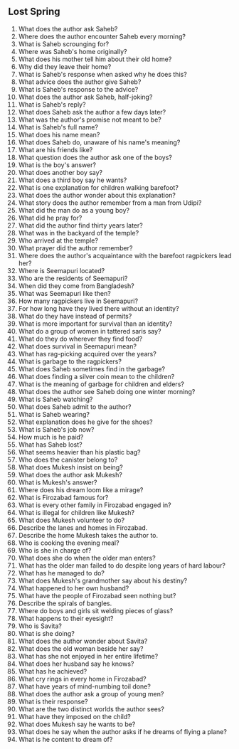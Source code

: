 ## Lost Spring

1.  What does the author ask Saheb?
2.  Where does the author encounter Saheb every morning?
3.  What is Saheb scrounging for?
4.  Where was Saheb's home originally?
5.  What does his mother tell him about their old home?
6.  Why did they leave their home?
7.  What is Saheb's response when asked why he does this?
8.  What advice does the author give Saheb?
9.  What is Saheb's response to the advice?
10. What does the author ask Saheb, half-joking?
11. What is Saheb's reply?
12. What does Saheb ask the author a few days later?
13. What was the author's promise not meant to be?
14. What is Saheb's full name?
15. What does his name mean?
16. What does Saheb do, unaware of his name's meaning?
17. What are his friends like?
18. What question does the author ask one of the boys?
19. What is the boy's answer?
20. What does another boy say?
21. What does a third boy say he wants?
22. What is one explanation for children walking barefoot?
23. What does the author wonder about this explanation?
24. What story does the author remember from a man from Udipi?
25. What did the man do as a young boy?
26. What did he pray for?
27. What did the author find thirty years later?
28. What was in the backyard of the temple?
29. Who arrived at the temple?
30. What prayer did the author remember?
31. Where does the author's acquaintance with the barefoot ragpickers lead her?
32. Where is Seemapuri located?
33. Who are the residents of Seemapuri?
34. When did they come from Bangladesh?
35. What was Seemapuri like then?
36. How many ragpickers live in Seemapuri?
37. For how long have they lived there without an identity?
38. What do they have instead of permits?
39. What is more important for survival than an identity?
40. What do a group of women in tattered saris say?
41. What do they do wherever they find food?
42. What does survival in Seemapuri mean?
43. What has rag-picking acquired over the years?
44. What is garbage to the ragpickers?
45. What does Saheb sometimes find in the garbage?
46. What does finding a silver coin mean to the children?
47. What is the meaning of garbage for children and elders?
48. What does the author see Saheb doing one winter morning?
49. What is Saheb watching?
50. What does Saheb admit to the author?
51. What is Saheb wearing?
52. What explanation does he give for the shoes?
53. What is Saheb's job now?
54. How much is he paid?
55. What has Saheb lost?
56. What seems heavier than his plastic bag?
57. Who does the canister belong to?
58. What does Mukesh insist on being?
59. What does the author ask Mukesh?
60. What is Mukesh's answer?
61. Where does his dream loom like a mirage?
62. What is Firozabad famous for?
63. What is every other family in Firozabad engaged in?
64. What is illegal for children like Mukesh?
65. What does Mukesh volunteer to do?
66. Describe the lanes and homes in Firozabad.
67. Describe the home Mukesh takes the author to.
68. Who is cooking the evening meal?
69. Who is she in charge of?
70. What does she do when the older man enters?
71. What has the older man failed to do despite long years of hard labour?
72. What has he managed to do?
73. What does Mukesh's grandmother say about his destiny?
74. What happened to her own husband?
75. What have the people of Firozabad seen nothing but?
76. Describe the spirals of bangles.
77. Where do boys and girls sit welding pieces of glass?
78. What happens to their eyesight?
79. Who is Savita?
80. What is she doing?
81. What does the author wonder about Savita?
82. What does the old woman beside her say?
83. What has she not enjoyed in her entire lifetime?
84. What does her husband say he knows?
85. What has he achieved?
86. What cry rings in every home in Firozabad?
87. What have years of mind-numbing toil done?
88. What does the author ask a group of young men?
89. What is their response?
90. What are the two distinct worlds the author sees?
91. What have they imposed on the child?
92. What does Mukesh say he wants to be?
93. What does he say when the author asks if he dreams of flying a plane?
94. What is he content to dream of?